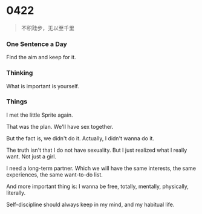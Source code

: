 # 0422
> 不积跬步，无以至千里

### One Sentence a Day

Find the aim and keep for it.


### Thinking
What is important is yourself.

### Things

I met the little Sprite again.

That was the plan. We'll have sex together.

But the fact is, we didn't do it. Actually, I didn't wanna do it.

The truth isn't that I do not have sexuality. But I just realized what I really want. Not just a girl.

I need a long-term partner. Which we will have the same interests, the same experiences, the same want-to-do list.

And more important thing is: I wanna be free, totally, mentally, physically, literally.

Self-discipline should always keep in my mind, and my habitual life.
